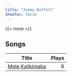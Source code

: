 ```yaml
---
title: "Jimmy Buffett"
ShowToc: false
---
```


{{< more >}}

## Songs
Title | Plays 
----- | -----: 
[Mele Kalikimaka](/songs/mele-kalikimaka) | 6

